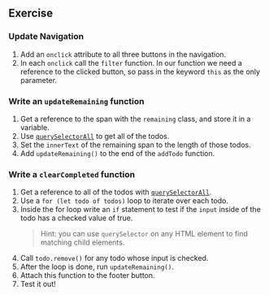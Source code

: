 ## Exercise

### Update Navigation

1. Add an `onclick` attribute to all three buttons in the navigation.
2. In each `onclick` call the `filter` function. In our function we need a reference to the clicked button, so pass in the keyword `this` as the only parameter.

### Write an `updateRemaining` function

1. Get a reference to the span with the `remaining` class, and store it in a variable.
2. Use [`querySelectorAll`](https://developer.mozilla.org/en-US/docs/Web/API/Document/querySelectorAll) to get all of the todos.
3. Set the `innerText` of the remaining span to the length of those todos.
4. Add `updateRemaining()` to the end of the `addTodo` function.

### Write a `clearCompleted` function

1. Get a reference to all of the todos with [`querySelectorAll`](https://developer.mozilla.org/en-US/docs/Web/API/Document/querySelectorAll).
2. Use a `for (let todo of todos)` loop to iterate over each todo.
3. Inside the for loop write an `if` statement to test if the `input` inside of the todo has a checked value of true.
   > Hint: you can use `querySelector` on any HTML element to find matching child elements.
4. Call `todo.remove()` for any todo whose input is checked.
5. After the loop is done, run `updateRemaining()`.
6. Attach this function to the footer button.
7. Test it out!
